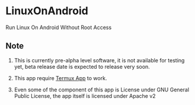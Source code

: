 # LinuxOnAndroid
Run Linux On Android Without Root Access


## Note

1. This is currently pre-alpha level software, it is not available for testing yet, beta release date is expected to release very soon.

2. This app require [Termux App](https://github.com/termux/termux-app) to work.

3. Even some of the component of this app is License under GNU General Public License, the app itself is licensed under Apache v2
